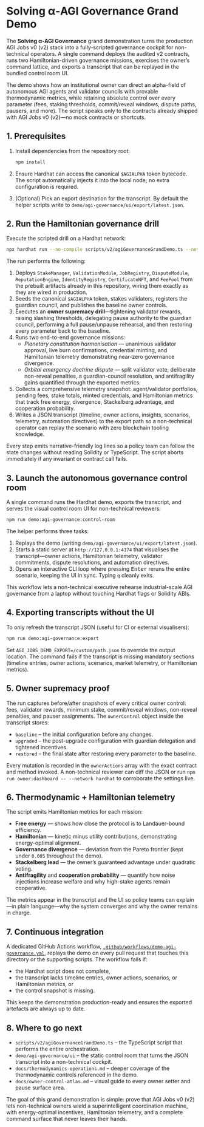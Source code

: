 # Solving α‑AGI Governance Grand Demo

The **Solving α‑AGI Governance** grand demonstration turns the production
AGI Jobs v0 (v2) stack into a fully-scripted governance cockpit for
non-technical operators. A single command deploys the audited v2
contracts, runs two Hamiltonian-driven governance missions, exercises the
owner’s command lattice, and exports a transcript that can be replayed in
the bundled control room UI.

The demo shows how an institutional owner can direct an alpha-field of
autonomous AGI agents and validator councils with provable thermodynamic
metrics, while retaining absolute control over every parameter (fees,
staking thresholds, commit/reveal windows, dispute paths, pausers, and
more). The script speaks only to the contracts already shipped with AGI
Jobs v0 (v2)—no mock contracts or shortcuts.

## 1. Prerequisites

1. Install dependencies from the repository root:

   ```bash
   npm install
   ```

2. Ensure Hardhat can access the canonical `$AGIALPHA` token bytecode.
   The script automatically injects it into the local node; no extra
   configuration is required.

3. (Optional) Pick an export destination for the transcript. By default
   the helper scripts write to
   `demo/agi-governance/ui/export/latest.json`.

## 2. Run the Hamiltonian governance drill

Execute the scripted drill on a Hardhat network:

```bash
npx hardhat run --no-compile scripts/v2/agiGovernanceGrandDemo.ts --network hardhat
```

The run performs the following:

1. Deploys `StakeManager`, `ValidationModule`, `JobRegistry`,
   `DisputeModule`, `ReputationEngine`, `IdentityRegistry`,
   `CertificateNFT`, and `FeePool` from the prebuilt artifacts already in
   this repository, wiring them exactly as they are wired in production.
2. Seeds the canonical `$AGIALPHA` token, stakes validators, registers
   the guardian council, and publishes the baseline owner controls.
3. Executes an **owner supremacy drill**—tightening validator rewards,
   raising slashing thresholds, delegating pause authority to the
   guardian council, performing a full pause/unpause rehearsal, and then
   restoring every parameter back to the baseline.
4. Runs two end-to-end governance missions:
   - *Planetary constitution harmonisation* — unanimous validator
     approval, live burn confirmations, credential minting, and
     Hamiltonian telemetry demonstrating near-zero governance divergence.
   - *Orbital emergency doctrine dispute* — split validator vote,
     deliberate non-reveal penalties, a guardian-council resolution, and
     antifragility gains quantified through the exported metrics.
5. Collects a comprehensive telemetry snapshot: agent/validator
   portfolios, pending fees, stake totals, minted credentials, and
   Hamiltonian metrics that track free energy, divergence, Stackelberg
   advantage, and cooperation probability.
6. Writes a JSON transcript (timeline, owner actions, insights,
   scenarios, telemetry, automation directives) to the export path so a
   non-technical operator can replay the scenario with zero blockchain
   tooling knowledge.

Every step emits narrative-friendly log lines so a policy team can
follow the state changes without reading Solidity or TypeScript. The
script aborts immediately if any invariant or contract call fails.

## 3. Launch the autonomous governance control room

A single command runs the Hardhat demo, exports the transcript, and
serves the visual control room UI for non-technical reviewers:

```bash
npm run demo:agi-governance:control-room
```

The helper performs three tasks:

1. Replays the demo (writing
   `demo/agi-governance/ui/export/latest.json`).
2. Starts a static server at `http://127.0.0.1:4174` that visualises the
   transcript—owner actions, Hamiltonian telemetry, validator
   commitments, dispute resolutions, and automation directives.
3. Opens an interactive CLI loop where pressing <kbd>Enter</kbd> reruns
   the entire scenario, keeping the UI in sync. Typing `q` cleanly
   exits.

This workflow lets a non-technical executive rehearse industrial-scale
AGI governance from a laptop without touching Hardhat flags or Solidity
ABIs.

## 4. Exporting transcripts without the UI

To only refresh the transcript JSON (useful for CI or external
visualisers):

```bash
npm run demo:agi-governance:export
```

Set `AGI_JOBS_DEMO_EXPORT=/custom/path.json` to override the output
location. The command fails if the transcript is missing mandatory
sections (timeline entries, owner actions, scenarios, market telemetry,
or Hamiltonian metrics).

## 5. Owner supremacy proof

The run captures before/after snapshots of every critical owner control:
fees, validator rewards, minimum stake, commit/reveal windows, non-reveal
penalties, and pauser assignments. The `ownerControl` object inside the
transcript stores:

- `baseline` – the initial configuration before any changes.
- `upgraded` – the post-upgrade configuration with guardian delegation
  and tightened incentives.
- `restored` – the final state after restoring every parameter to the
  baseline.

Every mutation is recorded in the `ownerActions` array with the exact
contract and method invoked. A non-technical reviewer can diff the JSON
or run `npm run owner:dashboard -- --network hardhat` to corroborate the
settings live.

## 6. Thermodynamic + Hamiltonian telemetry

The script emits Hamiltonian metrics for each mission:

- **Free energy** — shows how close the protocol is to Landauer-bound
  efficiency.
- **Hamiltonian** — kinetic minus utility contributions, demonstrating
  energy-optimal alignment.
- **Governance divergence** — deviation from the Pareto frontier (kept
  under `0.005` throughout the demo).
- **Stackelberg lead** — the owner’s guaranteed advantage under quadratic
  voting.
- **Antifragility** and **cooperation probability** — quantify how noise
  injections increase welfare and why high-stake agents remain
  cooperative.

The metrics appear in the transcript and the UI so policy teams can
explain—in plain language—why the system converges and why the owner
remains in charge.

## 7. Continuous integration

A dedicated GitHub Actions workflow,
[`.github/workflows/demo-agi-governance.yml`](../../.github/workflows/demo-agi-governance.yml),
replays the demo on every pull request that touches this directory or
the supporting scripts. The workflow fails if:

- the Hardhat script does not complete,
- the transcript lacks timeline entries, owner actions, scenarios, or
  Hamiltonian metrics, or
- the control snapshot is missing.

This keeps the demonstration production-ready and ensures the exported
artefacts are always up to date.

## 8. Where to go next

- `scripts/v2/agiGovernanceGrandDemo.ts` – the TypeScript script that
  performs the entire orchestration.
- `demo/agi-governance/ui` – the static control room that turns the JSON
  transcript into a non-technical cockpit.
- `docs/thermodynamics-operations.md` – deeper coverage of the
  thermodynamic controls referenced in the demo.
- `docs/owner-control-atlas.md` – visual guide to every owner setter and
  pause surface area.

The goal of this grand demonstration is simple: prove that AGI Jobs v0
(v2) lets non-technical owners wield a superintelligent coordination
machine, with energy-optimal incentives, Hamiltonian telemetry, and a
complete command surface that never leaves their hands.
